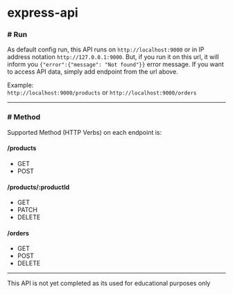 # express-api

### # Run
As default config run, this API runs on `http://localhost:9000` or in IP address notation `http://127.0.0.1:9000`.
But, if you run it on this url, it will inform you `{"error":{"message": "Not found"}}` error message. If you want to access API data, simply add endpoint from the url above.

Example:<br>
`http://localhost:9000/products` or `http://localhost:9000/orders`

---

### # Method
Supported Method (HTTP Verbs) on each endpoint is:

#### /products
* GET
* POST

#### /products/:productId
* GET
* PATCH
* DELETE

#### /orders
* GET
* POST
* DELETE
---
This API is not yet completed as its used for educational purposes only
